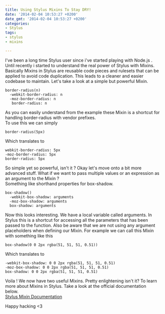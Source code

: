 ```yaml
---
title: Using Stylus Mixins To Stay DRY!
date: '2014-02-04 10:53:27 +0200'
date_gmt: '2014-02-04 10:53:27 +0200'
categories:
- Stylus
tags:
- stylus
- mixins

---
```

I've been a long time Stylus user since i've started playing with Node.js . Until recently i started to understand the real power of Stylus with Mixins.
Basically Mixins in Stylus are reusable code pieces and rulesets that can be applied to avoid code duplication. This leads to a cleaner and easier codebase to maintain.
Let's take a look at a simple but powerful Mixin.

    border-radius(n)
      -webkit-border-radius: n
      -moz-border-radius: n
       border-radius: n

As you can easily understand from the example these Mixin is a shortcut for handling border-radius with vendor prefixes.<br />
To use this we can simply

    border-radius(5px)

Which translates to

    webkit-border-radius: 5px
    -moz-border-radius: 5px
    border-radius: 5px

So simple yet so powerful, isn't it ?
Okay let's move onto a bit more advanced stuff. What if we want to pass multiple values or an expression as an argument to the Mixin ?<br />
Something like shorthand properties for box-shadow.

    box-shadow()
      -webkit-box-shadow: arguments
      -moz-box-shadow: arguments
      box-shadow: arguments

Now this looks interesting. We have a local variable called arguments. In Stylus this is a shortcut for accessing all the parameters that has been passed to the function. Also be aware that we are not using any argument placeholders when defining our Mixin.
For example we can call this Mixin with something like this

    box-shadow(0 0 2px rgba(51, 51, 51, 0.51))

Which translates to

    -webkit-box-shadow: 0 0 2px rgba(51, 51, 51, 0.51)
    -moz-box-shadow: 0 0 2px rgba(51, 51, 51, 0.51)
    box-shadow: 0 0 2px rgba(51, 51, 51, 0.51)

Voila ! We now have two useful Mixins. Pretty enlightening isn't it? To learn more about Mixins in Stylus. Take a look at the official documentation below.<br />
[Stylus Mixin Documentation](http://learnboost.github.io/stylus/docs/mixins.html)

Happy hacking &lt;3
